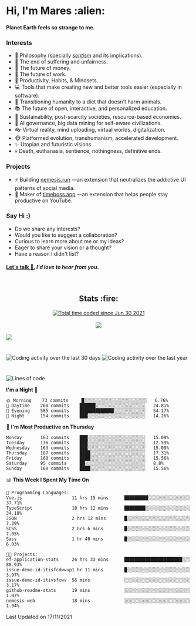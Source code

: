 <h1>Hi, I'm Mares :alien:</h1>

#### Planet Earth feels so strange to me.

### **Interests**

- 🌊 Philosophy (specially [_sentism_][sentismmedium] and its implications).
- 🎯 The end of suffering and unfairness.
- 💸 The future of money.
- 💼 The future of work.
- 🧠 Productivity, Habits, & Mindsets.
- 💻 Tools that make creating new and better tools easier (especially in software).
- 🥗 Transitioning humanity to a diet that doesn't harm animals.
- 📚 The future of open, interactive, and personalized education.
- 🌱 Sustainability, post-scarcity societies, resource-based economies.
- 🤖 AI governance, big data mining for self-aware civilizations.
- 👓 Virtual reality, mind uploading, virtual worlds, digitalization.
- 🐵 Platformed evolution, transhumanism, accelerated development.
- ✨ Utopian and futuristic visions.
- 💀 Death, euthanasia, sentience, nothingness, definitive ends.


### **Projects**

- ⚡ Building [nemesis.run](https://nemesis.run) —an extension that neutralizes the addictive UI patterns of social media.
- 💎 Maker of [timeboss.app](https://timeboss.app) —an extension that helps people stay productive on YouTube.


### **Say Hi :)**

- Do we share any interests?
- Would you like to suggest a collaboration?
- Curious to learn more about me or my ideas?
- Eager to share your vision or a thought?
- Have a reason I didn't list?

#### [Let's talk :wave:.](mailto:mareszhar@gmail.com) _I'd love to hear from you_.

[sentismmedium]: https://medium.com/@mareszhar/born-a-prisoner-a-reflection-about-life-its-struggles-and-a-plan-to-escape-d8566ce9b026

<br>

<h2 align="center">Stats :fire:</h2>

<div align="center">
  <a href="https://wakatime.com/@cfdc0e0d-4860-4b62-9ff0-cb659185525e">
    <img src="https://wakatime.com/badge/user/cfdc0e0d-4860-4b62-9ff0-cb659185525e.svg" alt="Total time coded since Jun 30 2021" />
  </a>
</div>

<br>

<div align="center">
  <img src="https://github-readme-streak-stats.herokuapp.com?user=mareszhar&theme=black-ice&hide_border=true&stroke=FFFFFF15&ring=DF8FFE&fire=DF8FFE&currStreakLabel=DF8FFE&background=1A232A&currStreakNum=86FFAB">
</div>

<!-- Add or remove this: &dates=B1AAB3FF at the end of the streak stats URL if they get bugged and aren't updating -->

<br>

<img src="https://activity-graph.herokuapp.com/graph?username=mareszhar&theme=nord&bg_color=00000000&color=979797&line=DF8FFE&point=00000000&area=true&hide_border=true">

<br>

<h1></h1>

<img src="https://wakatime.com/share/@mares/5df0ff02-9c79-41b4-b540-51dc9c65a57b.svg" alt="Coding activity over the last 30 days" />
<img src="https://wakatime.com/share/@mares/ea89ba71-f374-40af-930c-e0655909fe37.svg" alt="Coding activity over the last year" />

<h1></h1>

<!--START_SECTION:waka-->
![Lines of code](https://img.shields.io/badge/From%20Hello%20World%20I%27ve%20Written-168479%20lines%20of%20code-blue)

**I'm a Night 🦉** 

```text
🌞 Morning    73 commits     █░░░░░░░░░░░░░░░░░░░░░░░░   6.76% 
🌆 Daytime    268 commits    ██████░░░░░░░░░░░░░░░░░░░   24.81% 
🌃 Evening    585 commits    █████████████░░░░░░░░░░░░   54.17% 
🌙 Night      154 commits    ███░░░░░░░░░░░░░░░░░░░░░░   14.26%

```
📅 **I'm Most Productive on Thursday** 

```text
Monday       163 commits    ███░░░░░░░░░░░░░░░░░░░░░░   15.09% 
Tuesday      136 commits    ███░░░░░░░░░░░░░░░░░░░░░░   12.59% 
Wednesday    163 commits    ███░░░░░░░░░░░░░░░░░░░░░░   15.09% 
Thursday     187 commits    ████░░░░░░░░░░░░░░░░░░░░░   17.31% 
Friday       168 commits    ████░░░░░░░░░░░░░░░░░░░░░   15.56% 
Saturday     95 commits     ██░░░░░░░░░░░░░░░░░░░░░░░   8.8% 
Sunday       168 commits    ████░░░░░░░░░░░░░░░░░░░░░   15.56%

```


📊 **This Week I Spent My Time On** 

```text
💬 Programming Languages: 
Vue.js                   11 hrs 15 mins      █████████░░░░░░░░░░░░░░░░   37.71% 
TypeScript               10 hrs 12 mins      ████████░░░░░░░░░░░░░░░░░   34.18% 
JSON                     2 hrs 12 mins       █░░░░░░░░░░░░░░░░░░░░░░░░   7.39% 
SCSS                     2 hrs 6 mins        █░░░░░░░░░░░░░░░░░░░░░░░░   7.05% 
Sass                     1 hr 48 mins        █░░░░░░░░░░░░░░░░░░░░░░░░   6.03%

🐱‍💻 Projects: 
ef-application-stats     26 hrs 33 mins      ██████████████████████░░░   88.93% 
issue-demo-id-itisfcdwwup1 hr 11 mins        █░░░░░░░░░░░░░░░░░░░░░░░░   3.97% 
issue-demo-id-itivsfcwv  56 mins             ░░░░░░░░░░░░░░░░░░░░░░░░░   3.17% 
github-readme-stats      19 mins             ░░░░░░░░░░░░░░░░░░░░░░░░░   1.07% 
nemesis-web              18 mins             ░░░░░░░░░░░░░░░░░░░░░░░░░   1.04%

```


 Last Updated on 17/11/2021
<!--END_SECTION:waka-->
